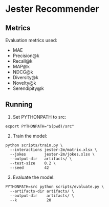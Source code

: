 # Jester Recommender
## Metrics
Evaluation metrics used:
- MAE
- Precision@k
- Recall@k
- MAP@k
- NDCG@k
- Diversity@k
- Novelty@k
- Serendipity@k
## Running
1. Set PYTHONPATH to src:
```
export PYTHONPATH="$(pwd)/src"
```
2. Train the model:
```
python scripts/train.py \
  --interactions jester-2m/matrix.xlsx \
  --jokes        jester-2m/jokes.xlsx \
  --output-dir   artifacts/ \
  --test-size    0.2 \
  --seed         42
```
3. Evaluate the model:
```
PYTHONPATH=src python scripts/evaluate.py \
  --artifacts-dir artifacts/ \
  --output-dir    artifacts/ \
  --k             20
```